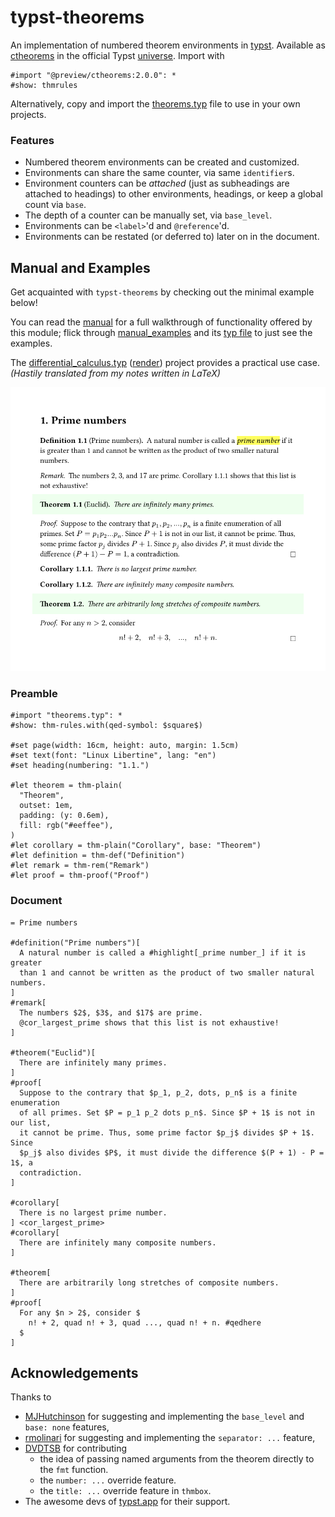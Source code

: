 # typst-theorems

An implementation of numbered theorem environments in
[typst](https://github.com/typst/typst).
Available as [ctheorems](https://typst.app/universe/package/ctheorems) in the
official Typst [universe](https://typst.app/universe).
Import with

```typst
#import "@preview/ctheorems:2.0.0": *
#show: thmrules
```

Alternatively, copy and import the [theorems.typ](theorems.typ) file to use in
your own projects.

### Features
- Numbered theorem environments can be created and customized.
- Environments can share the same counter, via same `identifier`s.
- Environment counters can be _attached_ (just as subheadings are attached to headings) to other environments, headings, or keep a global count via `base`.
- The depth of a counter can be manually set, via `base_level`.
- Environments can be `<label>`'d and `@reference`'d.
- Environments can be restated (or deferred to) later on in the document.

## Manual and Examples
Get acquainted with `typst-theorems` by checking out the minimal example below!

You can read the [manual](manual.pdf) for a full walkthrough of functionality offered by this module; flick through [manual_examples](manual_examples.pdf) and its [typ file](manual_examples.typ) to just see the examples.

The [differential_calculus.typ](differential_calculus.typ) ([render](differential_calculus.pdf)) project provides a practical use case. _(Hastily translated from my notes written in LaTeX)_

![basic example](basic.png)

### Preamble
```typst
#import "theorems.typ": *
#show: thm-rules.with(qed-symbol: $square$)

#set page(width: 16cm, height: auto, margin: 1.5cm)
#set text(font: "Linux Libertine", lang: "en")
#set heading(numbering: "1.1.")

#let theorem = thm-plain(
  "Theorem",
  outset: 1em,
  padding: (y: 0.6em),
  fill: rgb("#eeffee"),
)
#let corollary = thm-plain("Corollary", base: "Theorem")
#let definition = thm-def("Definition")
#let remark = thm-rem("Remark")
#let proof = thm-proof("Proof")
```

### Document
```typst
= Prime numbers

#definition("Prime numbers")[
  A natural number is called a #highlight[_prime number_] if it is greater
  than 1 and cannot be written as the product of two smaller natural numbers.
]
#remark[
  The numbers $2$, $3$, and $17$ are prime.
  @cor_largest_prime shows that this list is not exhaustive!
]

#theorem("Euclid")[
  There are infinitely many primes.
]
#proof[
  Suppose to the contrary that $p_1, p_2, dots, p_n$ is a finite enumeration
  of all primes. Set $P = p_1 p_2 dots p_n$. Since $P + 1$ is not in our list,
  it cannot be prime. Thus, some prime factor $p_j$ divides $P + 1$.  Since
  $p_j$ also divides $P$, it must divide the difference $(P + 1) - P = 1$, a
  contradiction.
]

#corollary[
  There is no largest prime number.
] <cor_largest_prime>
#corollary[
  There are infinitely many composite numbers.
]

#theorem[
  There are arbitrarily long stretches of composite numbers.
]
#proof[
  For any $n > 2$, consider $
    n! + 2, quad n! + 3, quad ..., quad n! + n. #qedhere
  $
]
```


## Acknowledgements

Thanks to

- [MJHutchinson](https://github.com/MJHutchinson) for suggesting and
  implementing the `base_level` and `base: none` features,
- [rmolinari](https://github.com/rmolinari) for suggesting and
  implementing the `separator: ...` feature,
- [DVDTSB](https://github.com/DVDTSB) for contributing
  - the idea of passing named arguments from the theorem directly to the `fmt`
    function.
  - the `number: ...` override feature.
  - the `title: ...` override feature in `thmbox`.
- The awesome devs of [typst.app](https://typst.app/) for their
  support.
